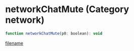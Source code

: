 # networkChatMute (Category network)

```js
function networkChatMute(p0: boolean): void
```

[filename](networkChatMute_m.md ':include')